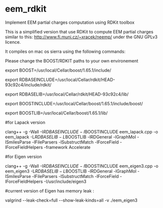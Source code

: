 # eem_rdkit
Implement EEM partial charges computation using RDKit toolbox

This is a simplified version that use RDKit to compute EEM partial charges similar to this:
http://www.fi.muni.cz/~xracek/neemp/ under the GNU GPLv3 licence.

It compiles on mac os sierra using the following commands: 

Please change the BOOST/RDKIT paths to your own environement

export BOOST=/usr/local/Cellar/boost/1.65.1/include/

export RDBASEINCLUDE=/usr/local/Cellar/rdkit/HEAD-93c92c4/include/rdkit/

export RDBASELIB=/usr/local/Cellar/rdkit/HEAD-93c92c4/lib/

export BOOSTINCLUDE=/usr/local/Cellar/boost/1.65.1/include/boost/

export BOOSTLIB=/usr/local/Cellar/boost/1.65.1/lib/

#for Lapack version

clang++ -g -Wall -I$RDBASEINCLUDE -I$BOOSTINCLUDE eem_lapack.cpp -o eem_lapack -L$RDBASELIB -L$BOOSTLIB -lRDGeneral -lGraphMol -lSmilesParse -lFileParsers -lSubstructMatch -lForceField -lForceFieldHelpers  -framework Accelerate


#for Eigen version

clang++ -g -Wall -I$RDBASEINCLUDE -I$BOOSTINCLUDE eem_eigen3.cpp -o eem_eigen3 -L$RDBASELIB -L$BOOSTLIB -lRDGeneral -lGraphMol -lSmilesParse -lFileParsers -lSubstructMatch -lForceField -lForceFieldHelpers  -I/usr/include/eigen3


#current version of Eigen has memory leak :

valgrind --leak-check=full --show-leak-kinds=all -v ./eem_eigen3

